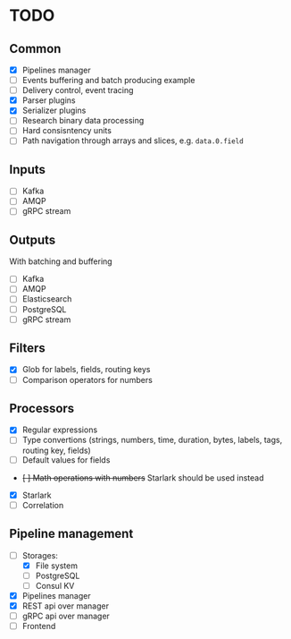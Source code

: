 # TODO
## Common
 - [x] Pipelines manager
 - [ ] Events buffering and batch producing example
 - [ ] Delivery control, event tracing
 - [x] Parser plugins
 - [x] Serializer plugins
 - [ ] Research binary data processing
 - [ ] Hard consisntency units
 - [ ] Path navigation through arrays and slices, e.g. `data.0.field`

## Inputs
 - [ ] Kafka
 - [ ] AMQP
 - [ ] gRPC stream

## Outputs
With batching and buffering
 - [ ] Kafka
 - [ ] AMQP
 - [ ] Elasticsearch
 - [ ] PostgreSQL
 - [ ] gRPC stream

## Filters
 - [x] Glob for labels, fields, routing keys
 - [ ] Comparison operators for numbers

## Processors
 - [x] Regular expressions
 - [ ] Type convertions (strings, numbers, time, duration, bytes, labels, tags, routing key, fields)
 - [ ] Default values for fields
 - ~~[ ] Math operations with numbers~~ Starlark should be used instead
 - [x] Starlark
 - [ ] Correlation

## Pipeline management
 - [ ] Storages:
   - [x] File system
   - [ ] PostgreSQL
   - [ ] Consul KV

 - [x] Pipelines manager
 - [x] REST api over manager
 - [ ] gRPC api over manager
 - [ ] Frontend
